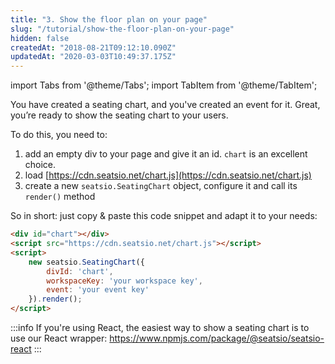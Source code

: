 ```yaml
---
title: "3. Show the floor plan on your page"
slug: "/tutorial/show-the-floor-plan-on-your-page"
hidden: false
createdAt: "2018-08-21T09:12:10.090Z"
updatedAt: "2020-03-03T10:49:37.175Z"
---
```


import Tabs from '@theme/Tabs';
import TabItem from '@theme/TabItem';

You have created a seating chart, and you've created an event for it. Great, you’re ready to show the seating chart to your users.

To do this, you need to: 

1. add an empty div to your page and give it an id. `chart` is an excellent choice.
2. load [https://cdn.seatsio.net/chart.js](https://cdn.seatsio.net/chart.js)
3. create a new `seatsio.SeatingChart` object, configure it and call its `render()` method

So in short: just copy & paste this code snippet and adapt it to your needs:

```html
<div id="chart"></div>
<script src="https://cdn.seatsio.net/chart.js"></script>
<script>
    new seatsio.SeatingChart({
        divId: 'chart',
        workspaceKey: 'your workspace key',
        event: 'your event key'
    }).render();
</script>
```



:::info 
If you're using React, the easiest way to show a seating chart is to use our React wrapper: https://www.npmjs.com/package/@seatsio/seatsio-react
:::

